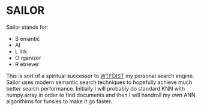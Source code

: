 # SAILOR

Sailor stands for:

-   S emantic
-   AI
-   L ink
-   O rganizer
-   R etriever

This is sort of a spiritual successor to [WTFDIST](https://github.com/EvanChisholm1/wtfdist) my personal search engine. Sailor uses modern semantic search techniques to hopefully achieve much better search performance. Initially I will probably do standard KNN with numpy.array in order to find documents and then I will handroll my own ANN algorithims for funsies to make it go faster.
